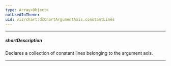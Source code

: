 ```yaml
---
type: Array<Object>
notUsedInTheme: 
uid: viz/chart:dxChartArgumentAxis.constantLines
---
```

---
##### shortDescription
Declares a collection of constant lines belonging to the argument axis.

---
